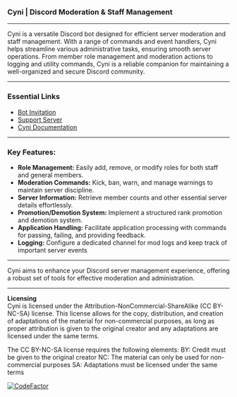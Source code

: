 ### Cyni | Discord Moderation & Staff Management
<hr>
Cyni is a versatile Discord bot designed for efficient server moderation and staff management. With a range of commands and event handlers, Cyni helps streamline various administrative tasks, ensuring smooth server operations. From member role management and moderation actions to logging and utility commands, Cyni is a reliable companion for maintaining a well-organized and secure Discord community.
<hr>

### Essential Links
- <a href="https://discord.com/api/oauth2/authorize?client_id=1136945734399295538&permissions=8&scope=bot">Bot Invitation </a>
- <a href="https://discord.gg/2D29TSfNW6">Support Server</a>
- <a href="https://docs.cyni.quprdigital.tk/">Cyni Documentation </a>

<hr>

### Key Features:

- **Role Management:** Easily add, remove, or modify roles for both staff and general members.
- **Moderation Commands:** Kick, ban, warn, and manage warnings to maintain server discipline.
- **Server Information:** Retrieve member counts and other essential server details effortlessly.
- **Promotion/Demotion System:** Implement a structured rank promotion and demotion system.
- **Application Handling:** Facilitate application processing with commands for passing, failing, and providing feedback.
- **Logging:** Configure a dedicated channel for mod logs and keep track of important server events
<hr>
Cyni aims to enhance your Discord server management experience, offering a robust set of tools for effective moderation and administration.
<hr>

__Licensing__ <br>
Cyni is licensed under the Attribution-NonCommercial-ShareAlike (CC BY-NC-SA) license. This license allows for the copy, distribution, and creation of adaptations of the material for non-commercial purposes, as long as proper attribution is given to the original creator and any adaptations are licensed under the same terms.

The CC BY-NC-SA license requires the following elements:
  BY: Credit must be given to the original creator
  NC: The material can only be used for non-commercial purposes
  SA: Adaptations must be licensed under the same terms

[![CodeFactor](https://www.codefactor.io/repository/github/shashankpandey04/cyni/badge)](https://www.codefactor.io/repository/github/shashankpandey04/cyni)
